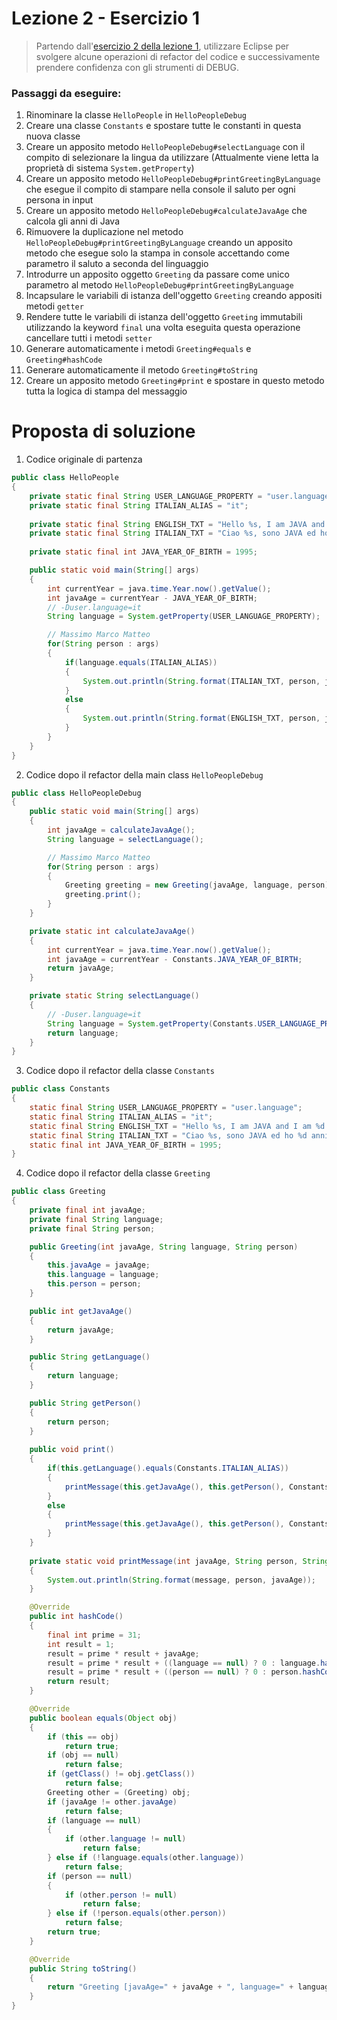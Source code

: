 # Lezione 2 - Esercizio 1

> Partendo dall'[esercizio 2 della lezione 1](../../lesson1/exercise2/), utilizzare Eclipse per svolgere alcune operazioni di refactor del codice e successivamente prendere confidenza con gli strumenti di DEBUG.

### Passaggi da eseguire:
1. Rinominare la classe `HelloPeople` in `HelloPeopleDebug`
2. Creare una classe `Constants` e spostare tutte le constanti in questa nuova classe
3. Creare un apposito metodo `HelloPeopleDebug#selectLanguage` con il compito di selezionare la lingua da utilizzare (Attualmente viene letta la proprietà di sistema `System.getProperty`)
4. Creare un apposito metodo `HelloPeopleDebug#printGreetingByLanguage` che esegue il compito di stampare nella console il saluto per ogni persona in input
5. Creare un apposito metodo `HelloPeopleDebug#calculateJavaAge` che calcola gli anni di Java
6. Rimuovere la duplicazione nel metodo `HelloPeopleDebug#printGreetingByLanguage` creando un apposito metodo che esegue solo la stampa in console accettando come parametro il saluto a seconda del linguaggio
7. Introdurre un apposito oggetto `Greeting` da passare come unico parametro al metodo `HelloPeopleDebug#printGreetingByLanguage`
8. Incapsulare le variabili di istanza dell'oggetto `Greeting` creando appositi metodi `getter`
9. Rendere tutte le variabili di istanza dell'oggetto `Greeting` immutabili utilizzando la keyword `final` una volta eseguita questa operazione cancellare tutti i metodi `setter`
10. Generare automaticamente i metodi `Greeting#equals` e `Greeting#hashCode`
11. Generare automaticamente il metodo `Greeting#toString`
12. Creare un apposito metodo `Greeting#print` e spostare in questo metodo tutta la logica di stampa del messaggio

# Proposta di soluzione

1. Codice originale di partenza

```java
public class HelloPeople
{
	private static final String USER_LANGUAGE_PROPERTY = "user.language";
	private static final String ITALIAN_ALIAS = "it";
	
	private static final String ENGLISH_TXT = "Hello %s, I am JAVA and I am %d years old!";
	private static final String ITALIAN_TXT = "Ciao %s, sono JAVA ed ho %d anni!";
	
	private static final int JAVA_YEAR_OF_BIRTH = 1995;

	public static void main(String[] args)
	{
		int currentYear = java.time.Year.now().getValue();
		int javaAge = currentYear - JAVA_YEAR_OF_BIRTH;
		// -Duser.language=it
		String language = System.getProperty(USER_LANGUAGE_PROPERTY);

		// Massimo Marco Matteo
		for(String person : args)
		{
			if(language.equals(ITALIAN_ALIAS))
			{
				System.out.println(String.format(ITALIAN_TXT, person, javaAge));
			}
			else
			{
				System.out.println(String.format(ENGLISH_TXT, person, javaAge));
			}
		}
	}
}
```

2. Codice dopo il refactor della main class `HelloPeopleDebug`

```java
public class HelloPeopleDebug
{
	public static void main(String[] args)
	{
		int javaAge = calculateJavaAge();
		String language = selectLanguage();

		// Massimo Marco Matteo
		for(String person : args)
		{
			Greeting greeting = new Greeting(javaAge, language, person);
			greeting.print();
		}
	}

	private static int calculateJavaAge()
	{
		int currentYear = java.time.Year.now().getValue();
		int javaAge = currentYear - Constants.JAVA_YEAR_OF_BIRTH;
		return javaAge;
	}

	private static String selectLanguage()
	{
		// -Duser.language=it
		String language = System.getProperty(Constants.USER_LANGUAGE_PROPERTY);
		return language;
	}
}
```

3. Codice dopo il refactor della classe `Constants`

```java
public class Constants
{
	static final String USER_LANGUAGE_PROPERTY = "user.language";
	static final String ITALIAN_ALIAS = "it";
	static final String ENGLISH_TXT = "Hello %s, I am JAVA and I am %d years old!";
	static final String ITALIAN_TXT = "Ciao %s, sono JAVA ed ho %d anni!";
	static final int JAVA_YEAR_OF_BIRTH = 1995;
}
```

4. Codice dopo il refactor della classe `Greeting`

```java
public class Greeting
{
	private final int javaAge;
	private final String language;
	private final String person;

	public Greeting(int javaAge, String language, String person)
	{
		this.javaAge = javaAge;
		this.language = language;
		this.person = person;
	}

	public int getJavaAge()
	{
		return javaAge;
	}

	public String getLanguage()
	{
		return language;
	}

	public String getPerson()
	{
		return person;
	}
	
	public void print()
	{
		if(this.getLanguage().equals(Constants.ITALIAN_ALIAS))
		{
			printMessage(this.getJavaAge(), this.getPerson(), Constants.ITALIAN_TXT);
		}
		else
		{
			printMessage(this.getJavaAge(), this.getPerson(), Constants.ENGLISH_TXT);
		}
	}
	
	private static void printMessage(int javaAge, String person, String message)
	{
		System.out.println(String.format(message, person, javaAge));
	}

	@Override
	public int hashCode()
	{
		final int prime = 31;
		int result = 1;
		result = prime * result + javaAge;
		result = prime * result + ((language == null) ? 0 : language.hashCode());
		result = prime * result + ((person == null) ? 0 : person.hashCode());
		return result;
	}

	@Override
	public boolean equals(Object obj)
	{
		if (this == obj)
			return true;
		if (obj == null)
			return false;
		if (getClass() != obj.getClass())
			return false;
		Greeting other = (Greeting) obj;
		if (javaAge != other.javaAge)
			return false;
		if (language == null)
		{
			if (other.language != null)
				return false;
		} else if (!language.equals(other.language))
			return false;
		if (person == null)
		{
			if (other.person != null)
				return false;
		} else if (!person.equals(other.person))
			return false;
		return true;
	}

	@Override
	public String toString()
	{
		return "Greeting [javaAge=" + javaAge + ", language=" + language + ", person=" + person + "]";
	}
}
```
